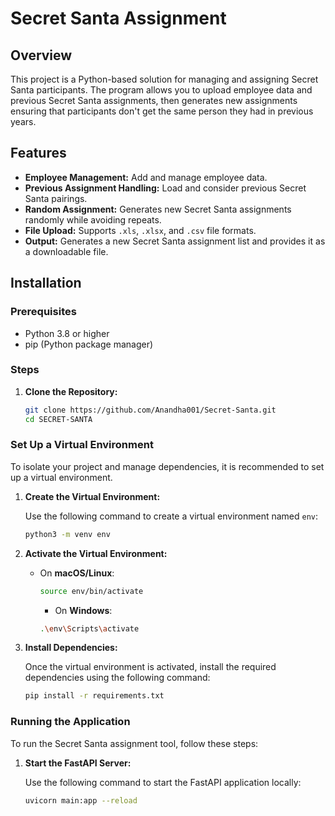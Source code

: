 # Secret Santa Assignment

## Overview

This project is a Python-based solution for managing and assigning Secret Santa participants. The program allows you to upload employee data and previous Secret Santa assignments, then generates new assignments ensuring that participants don't get the same person they had in previous years.

## Features

- **Employee Management:** Add and manage employee data.
- **Previous Assignment Handling:** Load and consider previous Secret Santa pairings.
- **Random Assignment:** Generates new Secret Santa assignments randomly while avoiding repeats.
- **File Upload:** Supports `.xls`, `.xlsx`, and `.csv` file formats.
- **Output:** Generates a new Secret Santa assignment list and provides it as a downloadable file.

## Installation

### Prerequisites

- Python 3.8 or higher
- pip (Python package manager)

### Steps

1. **Clone the Repository:**

   ```bash
   git clone https://github.com/Anandha001/Secret-Santa.git
   cd SECRET-SANTA
   ```

### Set Up a Virtual Environment

To isolate your project and manage dependencies, it is recommended to set up a virtual environment.

1. **Create the Virtual Environment:**

   Use the following command to create a virtual environment named `env`:

   ```bash
   python3 -m venv env
   ```

2. **Activate the Virtual Environment:**

   - On **macOS/Linux**:

     ```bash
     source env/bin/activate
     ```

     - On **Windows**:

     ```bash
     .\env\Scripts\activate
     ```

3. **Install Dependencies:**

   Once the virtual environment is activated, install the required dependencies using the following command:

   ```bash
   pip install -r requirements.txt
   ```

### Running the Application

To run the Secret Santa assignment tool, follow these steps:

1. **Start the FastAPI Server:**

   Use the following command to start the FastAPI application locally:

   ```bash
   uvicorn main:app --reload
   ```
